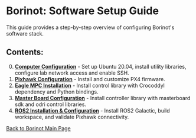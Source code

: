 # Borinot: Software Setup Guide

This guide provides a step-by-step overview of configuring Borinot's software stack.

## Contents:
0. [**Computer Configuration**](0_computer_configuration.md) - Set up Ubuntu 20.04, install utility libraries, configure lab network access and enable SSH.  
1. [**Pixhawk Configuration**](1_pixhawk_configuration.md) - Install and customize PX4 firmware.
2. [**Eagle MPC Installation**](2_eagle_mpc_installation.md) - Install control library with Crocoddyl dependency and Python bindings.  
3. [**Master Board Configuration**](3_master_board_configuration.md) - Install controller library with masterboard sdk and odri control libraries.
4. [**ROS2 Installation & Configuration**](4_ros2_workspace.md) - Install ROS2 Galactic, build workspace, and validate Pixhawk connectivity.  

[Back to Borinot Main Page](../README.md)